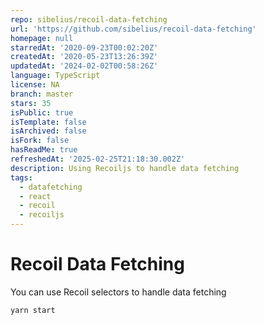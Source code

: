 ```yaml
---
repo: sibelius/recoil-data-fetching
url: 'https://github.com/sibelius/recoil-data-fetching'
homepage: null
starredAt: '2020-09-23T00:02:20Z'
createdAt: '2020-05-23T13:26:39Z'
updatedAt: '2024-02-02T00:58:26Z'
language: TypeScript
license: NA
branch: master
stars: 35
isPublic: true
isTemplate: false
isArchived: false
isFork: false
hasReadMe: true
refreshedAt: '2025-02-25T21:18:30.002Z'
description: Using Recoiljs to handle data fetching
tags:
  - datafetching
  - react
  - recoil
  - recoiljs
---
```


# Recoil Data Fetching

You can use Recoil selectors to handle data fetching

```bash
yarn start
```
